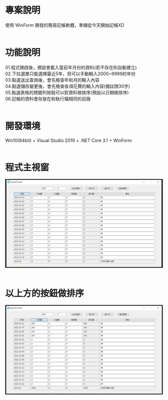 # 專案說明  
使用 WinForm 開發的簡易記帳軟體，準備從今天開始記帳XD  
&emsp;  
# 功能說明  
01.程式開啟後，預設會載入當前年月份的資料(若不存在則自動建立)  
02.下拉選單只能選擇最近5年，但可以手動輸入2000~9999的年份  
03.點選送出查詢後，會先檢查年和月的輸入內容  
04.點選儲存變更後，會先檢查各項花費的輸入內容(備註限30字)  
05.點選表格的標題列按鈕可以對資料做排序(預設以日期做排序)  
06.記帳的資料會存放在和執行檔相同的目錄  
&emsp;  
# 開發環境  
Win10(64bit) + Visual Studio 2019 + .NET Core 3.1 + WinForm  
&emsp;  
# 程式主視窗  
![image](https://github.com/Jacky20200711/SpendTracker/blob/master/DEMO_01.PNG?raw=true)  
&emsp;  
# 以上方的按鈕做排序  
![image](https://github.com/Jacky20200711/SpendTracker/blob/master/DEMO_02.PNG?raw=true)  
&emsp;  
  
